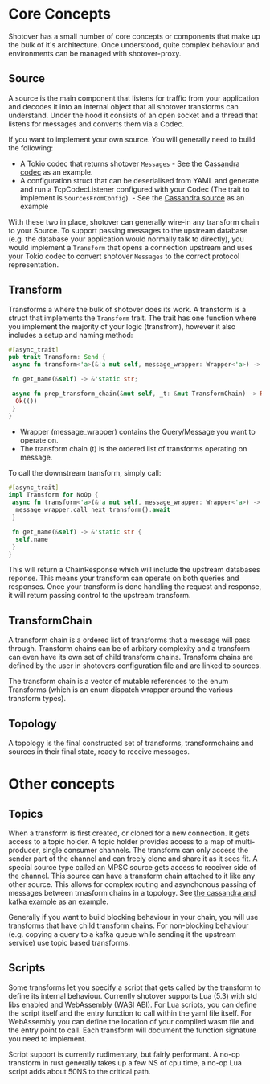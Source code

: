 # Core Concepts
Shotover has a small number of core concepts or components that make up the bulk of it's architecture. Once understood, 
quite complex behaviour and environments can be managed with shotover-proxy.

## Source
A source is the main component that listens for traffic from your application and decodes it into an internal object that
all shotover transforms can understand. Under the hood it consists of an open socket and a thread that listens for messages
and converts them via a Codec. 

If you want to implement your own source. You will generally need to build the following:
* A Tokio codec that returns shotover `Messages` - See the [Cassandra codec](../../src/protocols/cassandra_protocol2.rs) as an example.
* A configuration struct that can be deserialised from YAML and generate and run a TcpCodecListener configured with your
Codec (The trait to implement is `SourcesFromConfig`). - See the [Cassandra source](../../src/sources/cassandra_source.rs) as an example

With these two in place, shotover can generally wire-in any transform chain to your Source. To support passing messages
to the upstream database (e.g. the database your application would normally talk to directly), you would implement a 
`Transform` that opens a connection upstream and uses your Tokio codec to convert shotover `Messages` to the correct protocol
representation. 
 
## Transform
Transforms a where the bulk of shotover does its work. A transform is a struct that implements the `Transform` trait. The trait
has one function where you implement the majority of your logic (transfrom), however it also includes a setup and naming method:

```rust
#[async_trait]
pub trait Transform: Send {
 async fn transform<'a>(&'a mut self, message_wrapper: Wrapper<'a>) -> ChainResponse;

 fn get_name(&self) -> &'static str;

 async fn prep_transform_chain(&mut self, _t: &mut TransformChain) -> Result<()> {
  Ok(())
 }
}
``` 
- Wrapper (message_wrapper) contains the Query/Message you want to operate on. 
- The transform chain (t) is the ordered list of transforms operating on message. 

To call the downstream transform, simply call: 
```rust
#[async_trait]
impl Transform for NoOp {
 async fn transform<'a>(&'a mut self, message_wrapper: Wrapper<'a>) -> ChainResponse {
  message_wrapper.call_next_transform().await
 }

 fn get_name(&self) -> &'static str {
  self.name
 }
}
```
This will return a ChainResponse which will include the upstream databases reponse. This means
your transform can operate on both queries and responses. Once your transform is done handling the request and response, it will return 
passing control to the upstream transform. 

## TransformChain
A transform chain is a ordered list of transforms that a message will pass through. Transform chains can be of arbitary complexity 
and a transform can even have its own set of child transform chains. Transform chains are defined by the user in shotovers
configuration file and are linked to sources. 

The transform chain is a vector of mutable references to the enum Transforms (which is an enum dispatch wrapper around the various transform types).
 
 ## Topology
 A topology is the final constructed set of transforms, transformchains and sources in their final state, ready to receive messages.
 
# Other concepts
## Topics
When a transform is first created, or cloned for a new connection. It gets access to a topic holder. A topic holder provides access
to a map of multi-producer, single consumer channels. The transform can only access the sender part of the channel and can freely
clone and share it as it sees fit. 
A special source type called an MPSC source gets access to receiver side of the channel. This source can have a transform chain attached to it
like any other source. This allows for complex routing and asynchonous passing of messages between trnasform chains in a topology.
See [the cassandra and kafka example](/examples/cass-redis-kafka) as an example.

Generally if you want to build blocking behaviour in your chain, you will use transforms that have child transform chains.
For non-blocking behaviour (e.g. copying a query to a kafka queue while sending it the upstream service) use topic based transforms.

## Scripts
Some transforms let you specify a script that gets called by the transform to define its internal behaviour. Currently shotover
supports Lua (5.3) with std libs enabled and WebAssembly (WASI ABI). For Lua scripts, you can define the script itself and the entry
function to call within the yaml file itself. For WebAssembly you can define the location of your compiled wasm file and the entry point
to call. Each transform will document the function signature you need to implement.

Script support is currently rudimentary, but fairly performant. A no-op transform in rust generally takes up a few NS of cpu time, 
a no-op Lua script adds about 50NS to the critical path. 